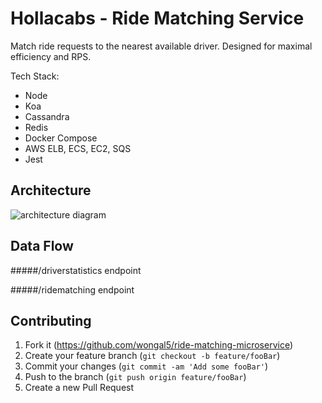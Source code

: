 # Hollacabs - Ride Matching Service
Match ride requests to the nearest available driver. Designed for maximal efficiency and RPS. 

Tech Stack:
- Node
- Koa
- Cassandra
- Redis
- Docker Compose
- AWS ELB, ECS, EC2, SQS
- Jest

## Architecture

![architecture diagram](https://i.imgur.com/L9SG4Nx.png)


## Data Flow

#####/driverstatistics endpoint

#####/ridematching endpoint

## Contributing

1. Fork it (<https://github.com/wongal5/ride-matching-microservice>)
2. Create your feature branch (`git checkout -b feature/fooBar`)
3. Commit your changes (`git commit -am 'Add some fooBar'`)
4. Push to the branch (`git push origin feature/fooBar`)
5. Create a new Pull Request
